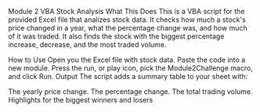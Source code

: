Module 2 VBA Stock Analysis
What This Does
This is a VBA script for the provided Excel file that analizes stock data. It checks how much a stock's price changed in a year, what the percentage change was, and how much of it was traded. It also finds the stock with the biggest percentage increase, decrease, and the most traded volume.

How to Use
Open you the Excel file with stock data.
Paste the code into a new module.
Press the run, or play icon, pick the Module2Challenge macro, and click Run.
Output
The script adds a summary table to your sheet with:

The yearly price change.
The percentage change.
The total trading volume.
Highlights for the biggest winners and losers